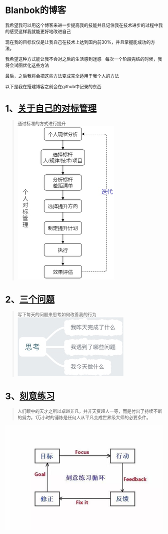 # Blanbok的博客

  我希望我可以用这个博客来进一步提高我的技能并且记住我在技术进步的过程中我的感受这样我就能更好地改进自己
    
  现在我的目标仅仅是让我自己在技术上达到国内前30%，并且掌握能成功的方法。
  
  我希望这种方式能让我不会对之后的生活感到迷惑
  
  每次一个阶段完结的时候，我将会试图优化这些方法
  
  最后，之后我将会把这些方法变成完全适用于我个人的方法
 
   以下是我在搭建博客之前会在github中记录的东西
 
# 1、[关于自己的对标管理](./DetailInformation/BenchmarkingManagement.md)
> 通过标准的方式进行提升
![对标管理](./Assets/BenchmarkingManagement.png)

# 2、[三个问题](./DetailInformation/ThreeQuestions.md)
> 写下每天的问题来思考如何改善我的行为
![三个问题](./Assets/ThreeQuestions.png)

# 3、[刻意练习](./DetailInformation/DeliberatePractice.md)
> 人们眼中的天才之所以卓越非凡，并非天资超人一等，而是付出了持续不断的努力。1万小时的锤炼是任何人从平凡变成世界级大师的必要条件。

![刻意练习](./Assets/DeliberatePractice.png)
